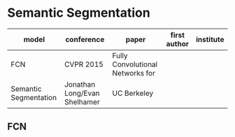 # Semantic Segmentation

| model | conference | paper | first author | institute |
| - | - | - | - | - |
| FCN | CVPR 2015 | Fully Convolutional Networks for
Semantic Segmentation | Jonathan Long/Evan Shelhamer | UC Berkeley |


## FCN

